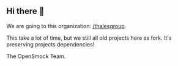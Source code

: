 ## Hi there 👋

We are going to this organization: [/thalesgroup](https://github.com/ThalesGroup).

This take a lot of time, but we still all old projects here as fork.
It's preserving projects dependencies!

The OpenSmock Team.
